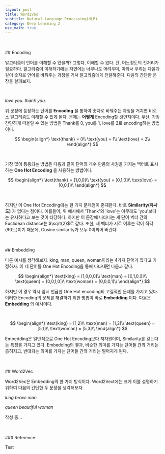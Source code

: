 ```yaml
---
layout: post
title: Word2Vec
subtitle: Natural Language Processing(NLP)
category: Deep Learning 2
use_math: true
---
```


<br>
<br>
## Encoding

알고리즘이 언어를 이해할 수 있을까? 그렇다, 이해할 수 있다. 단, 어느정도의 전처리가 필요하다. 알고리즘이 이해하기에는 자연어는 너무나도 어려우며, 따라서 우리는 다음과 같이 숫자로 언어를 바꿔주는 과정을 거쳐 알고리즘에게 전달해준다. 다음의 간단한 문장을 살펴보자.

<br>

_love you. thank you._

위 문장에 등장하는 단어를 __Encoding__ 을 통하여 숫자로 바꿔주는 과정을 거치면 비로소 알고리즘도 이해할 수 있게 된다. 문제는 __어떻게__ Encoding할 것인지이다. 우선, 가장 간단하게 떠올릴 수 있는 방법은 Thank를 0, you를 1, love를 2로 encoding하는 방법이다.

$$
\begin{align*}
\text{thank} = 0\\
\text{you} = 1\\
\text{love} = 2\\
\end{align*}
$$

<br>

가장 많이 통용되는 방법은 다음과 같이 단어의 개수 만큼의 차원을 가지는 백터로 표시하는 __One Hot Encoding__ 을 사용하는 방법이다.

$$
\begin{align*}
\text{thank} = [1,0,0]\\
\text{you} = [0,1,0]\\
\text{love} = [0,0,1]\\
\end{align*}
$$

<br>

하지만 이 One Hot Encoding에는 한 가지 문제점이 존재한다. 바로 __Similarity(유사도)__ 가 없다는 점이다. 예를들어, 위 예시에서 'Thank'와 'love'는 아무래도 'you'보다는 유사하다고 보는 것이 타당하다. 하지만 이 문장에 나타나는 세 단어 벡터 간의 Euclidean distance는 $\sqrt{2}$로 같다. 또한, 세 벡터가 서로 이루는 각이 직각(90도)이기 때문에, Cosine similarity가 모두 0이되어 버린다.

<br>
<br>
## Embedding

다른 예시를 생각해보자. king, man, queen, woman이라는 4가지 단어가 있다고 가정하자. 이 네 단어를 One Hot Encoding을 통해 나타내면 다음과 같다.

$$
\begin{align*}
\text{king} = [1,0,0,0]\\
\text{man} = [0,1,0,0]\\
\text{queen} = [0,0,1,0]\\
\text{woman} = [0,0,0,1]\\
\end{align*}
$$

하지만 이 경우 역시 앞서 언급한 One Hot encoding의 고질적인 문제를 가지고 있다. 이러한 Encoding의 문제를 해결하기 위한 방법이 바로 __Embedding__ 이다. 다음은 __Embedding__ 의 예시이다.

<br>

$$
\begin{align*}
\text{king} = [1,2]\\
\text{man} = [1,3]\\
\text{queen} = [5,1]\\
\text{woman} = [5,3]\\
\end{align*}
$$

Embedding은 일반적으로 One Hot Encoding보다 저차원이며, Similarity를 갖는다는 특징을 가지고 있다. Embedding의 결과, 비슷한 의미를 가지는 단어들 간의 거리는 좁혀지고, 반대되는 의미를 가지는 단어들 간의 거리는 멀어지게 된다.

<br>
<br>
## Word2Vec

Word2Vec은 Embedding의 한 가지 방식이다. Word2Vect에는 크게 이를 설명하기 위하여 다음의 간단한 두 문장을 생각해보자.

_king brave man_

_queen beautiful woman_

작성 중...


<br>
<br>
### Reference

Test
